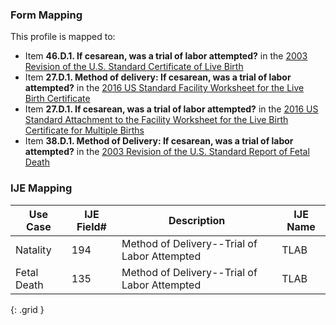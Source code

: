 ### Form Mapping
This profile is mapped to:
 * Item **46.D.1. If cesarean, was a trial of labor attempted?** in the [2003 Revision of the U.S. Standard Certificate of Live Birth](https://www.cdc.gov/nchs/data/dvs/birth11-03final-ACC.pdf)
 * Item **27.D.1. Method of delivery: If cesarean, was a trial of labor attempted?** in the [2016 US Standard Facility Worksheet for the Live Birth Certificate](https://www.cdc.gov/nchs/data/dvs/facility-worksheet-2016-508.pdf)
 * Item **27.D.1. If cesarean, was a trial of labor attempted?** in the [2016 US Standard Attachment to the Facility Worksheet for the Live Birth Certificate for Multiple Births](https://www.cdc.gov/nchs/data/dvs/multiple-births-worksheet-2016.pdf)
 * Item **38.D.1. Method of Delivery: If cesarean, was a trial of labor attempted?** in the [2003 Revision of the U.S. Standard Report of Fetal Death](https://www.cdc.gov/nchs/data/dvs/FDEATH11-03finalACC.pdf)

### IJE Mapping

| **Use Case** | **IJE Field#** | **Description** | **IJE Name** |
| ------------ | -------------- | --------------- | ------------ |
| Natality | 194 | Method of Delivery--Trial of Labor Attempted | TLAB |
| Fetal Death | 135 | Method of Delivery--Trial of Labor Attempted | TLAB |
{: .grid }
